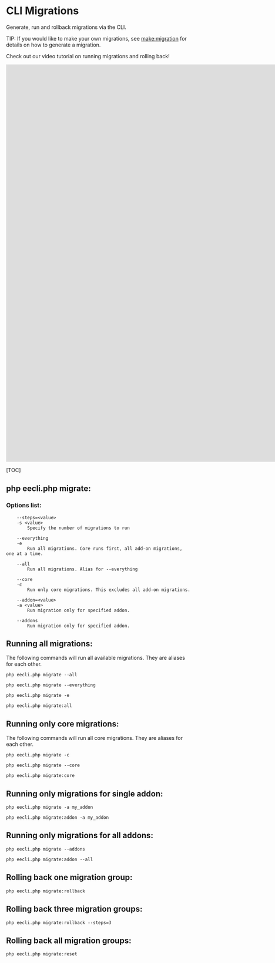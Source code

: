 # CLI Migrations

Generate, run and rollback migrations via the CLI.

TIP: If you would like to make your own migrations, see [make:migration](cli/built-in-commands/make-migration.md) for details on how to generate a migration.

Check out our video tutorial on running migrations and rolling back!
<div class="video-wrapper">
<iframe src="https://www.youtube.com/embed/iD0f6oVBd28?vq=HD1080" width="1920" height="1080" frameborder="0" webkitallowfullscreen mozallowfullscreen allowfullscreen></iframe>
</div>



[TOC]

## php eecli.php migrate:

### Options list:

```
    --steps=<value>
    -s <value>
        Specify the number of migrations to run

    --everything
    -e
        Run all migrations. Core runs first, all add-on migrations, one at a time.

    --all
        Run all migrations. Alias for --everything

    --core
    -c
        Run only core migrations. This excludes all add-on migrations.

    --addon=<value>
    -a <value>
        Run migration only for specified addon.

    --addons
        Run migration only for specified addon.
```



## Running all migrations:

The following commands will run all available migrations. They are aliases for each other.

`php eecli.php migrate --all`

`php eecli.php migrate --everything`

`php eecli.php migrate -e`

`php eecli.php migrate:all`


## Running only core migrations:

The following commands will run all core migrations. They are aliases for each other.

`php eecli.php migrate -c`

`php eecli.php migrate --core`

`php eecli.php migrate:core`

## Running only migrations for single addon:

`php eecli.php migrate -a my_addon`

`php eecli.php migrate:addon -a my_addon`

## Running only migrations for all addons:

`php eecli.php migrate --addons`

`php eecli.php migrate:addon --all`

## Rolling back one migration group:

`php eecli.php migrate:rollback`

## Rolling back three migration groups:

`php eecli.php migrate:rollback --steps=3`

## Rolling back all migration groups:

`php eecli.php migrate:reset`
